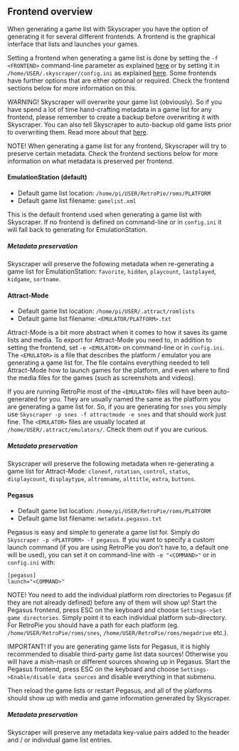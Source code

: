 ## Frontend overview
When generating a game list with Skyscraper you have the option of generating it for several different frontends. A frontend is the graphical interface that lists and launches your games.

Setting a frontend when generating a game list is done by setting the `-f <FRONTEND>` command-line parameter as explained [here](CLIHELP.md#-f-frontend) or by setting it in `/home/USER/.skyscraper/config.ini` as explained [here](CONFIGINI.md#frontendemulationstation). Some frontends have further options that are either optional or required. Check the frontend sections below for more information on this.

WARNING! Skyscraper will overwrite your game list (obviously). So if you have spend a lot of time hand-crafting metadata in a game list for any frontend, please remember to create a backup before overwriting it with Skyscraper. You can also tell Skyscraper to auto-backup old game lists prior to overwriting them. Read more about that [here](CONFIGINI.md#gamelistbackuptrue).

NOTE! When generating a game list for any frontend, Skyscraper will try to preserve certain metadata. Check the frontend sections below for more information on what metadata is preserved per frontend.

#### EmulationStation (default)
* Default game list location: `/home/pi/USER/RetroPie/roms/PLATFORM`
* Default game list filename: `gamelist.xml`

This is the default frontend used when generating a game list with Skyscraper. If no frontend is defined on command-line or in `config.ini` it will fall back to generating for EmulationStation.

##### Metadata preservation
Skyscraper will preserve the following metadata when re-generating a game list for EmulationStation: `favorite`, `hidden`, `playcount`, `lastplayed`, `kidgame`, `sortname`.

#### Attract-Mode
* Default game list location: `/home/pi/USER/.attract/romlists`
* Default game list filename: `<EMULATOR/PLATFORM>.txt`

Attract-Mode is a bit more abstract when it comes to how it saves its game lists and media. To export for Attract-Mode you need to, in addition to setting the frontend, set `-e <EMULATOR>` on command-line or in `config.ini`. The `<EMULATOR>` is a file that describes the platform / emulator you are generating a game list for. The file contains everything needed to tell Attract-Mode how to launch games for the platform, and even where to find the media files for the games (such as screenshots and videos).

If you are running RetroPie most of the `<EMULATOR>` files will have been auto-generated for you. They are usually named the same as the platform you are generating a game list for. So, if you are generating for `snes` you simply use `Skyscraper -p snes -f attractmode -e snes` and that should work just fine. The `<EMULATOR>` files are usually located at `/home/USER/.attract/emulators/`. Check them out if you are curious.

##### Metadata preservation
Skyscraper will preserve the following metadata when re-generating a game list for Attract-Mode: `cloneof`, `rotation`, `control`, `status`, `displaycount`, `displaytype`, `altromname`, `alttitle`, `extra`, `buttons`.

#### Pegasus
* Default game list location: `/home/pi/USER/RetroPie/roms/PLATFORM`
* Default game list filename: `metadata.pegasus.txt`

Pegasus is easy and simple to generate a game list for. Simply do `Skyscraper -p <PLATFORM> -f pegasus`. If you want to specify a custom launch command (if you are using RetroPie you don't have to, a default one will be used), you can set it on command-line with `-e "<COMMAND>"` or in `config.ini` with:
```
[pegasus]
launch="<COMMAND>"
```

NOTE! You need to add the individual platform rom directories to Pegasus (if they are not already defined) before any of them will show up! Start the Pegasus frontend, press ESC on the keyboard and choose `Settings->Set game directories`. Simply point it to each individual platform sub-directory. For RetroPie you should have a path for each platform (eg. `/home/USER/RetroPie/roms/snes`, `/home/USER/RetroPie/roms/megadrive` etc.).

IMPORTANT! If you are generating game lists for Pegasus, it is highly recommended to disable third-party game list data sources! Otherwise you will have a mish-mash or different sources showing up in Pegasus. Start the Pegasus frontend, press ESC on the keyboard and choose `Settings->Enable/disable data sources` and disable everything in that submenu.

Then reload the game lists or restart Pegasus, and all of the platforms should show up with media and game information generated by Skyscraper.

##### Metadata preservation
Skyscraper will preserve any metadata key-value pairs added to the header and / or individual game list entries.
